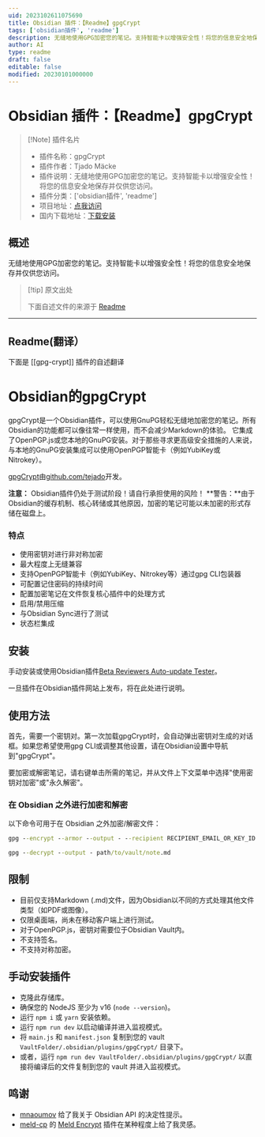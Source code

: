 ```yaml
---
uid: 2023102611075690
title: Obsidian 插件：【Readme】gpgCrypt
tags: ['obsidian插件', 'readme']
description: 无缝地使用GPG加密您的笔记。支持智能卡以增强安全性！将您的信息安全地保存并仅供您访问。
author: AI
type: readme
draft: false
editable: false
modified: 20230101000000
---
```


# Obsidian 插件：【Readme】gpgCrypt

> [!Note] 插件名片
> - 插件名称：gpgCrypt
> - 插件作者：Tjado Mäcke
> - 插件说明：无缝地使用GPG加密您的笔记。支持智能卡以增强安全性！将您的信息安全地保存并仅供您访问。
> - 插件分类：['obsidian插件', 'readme']
> - 项目地址：[点我访问](https://github.com/tejado/obsidian-gpgCrypt)
> - 国内下载地址：[下载安装](https://pkmer.cn/products/plugin/pluginMarket/?gpg-crypt)

## 概述

无缝地使用GPG加密您的笔记。支持智能卡以增强安全性！将您的信息安全地保存并仅供您访问。



> [!tip] 原文出处
> 
>下面自述文件的来源于 [Readme](https://ghproxy.net/https://raw.githubusercontent.com/tejado/obsidian-gpgCrypt/main/README.md)
> 

---

## Readme(翻译）

下面是 [[gpg-crypt]] 插件的自述翻译


# Obsidian的gpgCrypt

gpgCrypt是一个Obsidian插件，可以使用GnuPG轻松无缝地加密您的笔记。所有Obsidian的功能都可以像往常一样使用，而不会减少Markdown的体验。
它集成了OpenPGP.js或您本地的GnuPG安装。对于那些寻求更高级安全措施的人来说，与本地的GnuPG安装集成可以使用OpenPGP智能卡（例如YubiKey或Nitrokey）。

[gpgCrypt](https://github.com/tejado/obsidian-gpgCrypt)由[github.com/tejado](https://github.com/tejado)开发。

**注意：** Obsidian插件仍处于测试阶段！请自行承担使用的风险！
**警告：**由于Obsidian的缓存机制、核心转储或其他原因，加密的笔记可能以未加密的形式存储在磁盘上。
### 特点

- 使用密钥对进行非对称加密
- 最大程度上无缝兼容
- 支持OpenPGP智能卡（例如YubiKey、Nitrokey等）通过gpg CLI包装器
- 可配置记住密码的持续时间
- 配置加密笔记在文件恢复核心插件中的处理方式
- 启用/禁用压缩
- 与Obsidian Sync进行了测试
- 状态栏集成
## 安装

手动安装或使用Obsidian插件[Beta Reviewers Auto-update Tester](https://github.com/TfTHacker/obsidian42-brat)。

一旦插件在Obsidian插件网站上发布，将在此处进行说明。
## 使用方法

首先，需要一个密钥对。第一次加载gpgCrypt时，会自动弹出密钥对生成的对话框。如果您希望使用gpg CLI或调整其他设置，请在Obsidian设置中导航到"gpgCrypt"。

要加密或解密笔记，请右键单击所需的笔记，并从文件上下文菜单中选择"使用密钥对加密"或"永久解密"。
### 在 Obsidian 之外进行加密和解密

以下命令可用于在 Obsidian 之外加密/解密文件：

```cmd
gpg --encrypt --armor --output - --recipient RECIPIENT_EMAIL_OR_KEY_ID path/to/vault/note.md
```

```cmd
gpg --decrypt --output - path/to/vault/note.md
```
## 限制

- 目前仅支持Markdown (.md)文件，因为Obsidian以不同的方式处理其他文件类型（如PDF或图像）。
- 仅限桌面端，尚未在移动客户端上进行测试。
- 对于OpenPGP.js，密钥对需要位于Obsidian Vault内。
- 不支持签名。
- 不支持对称加密。
## 手动安装插件

- 克隆此存储库。
- 确保您的 NodeJS 至少为 v16 (`node --version`)。
- 运行 `npm i` 或 `yarn` 安装依赖。
- 运行 `npm run dev` 以启动编译并进入监视模式。
- 将 `main.js` 和 `manifest.json` 复制到您的 vault `VaultFolder/.obsidian/plugins/gpgCrypt/` 目录下。
- 或者，运行 `npm run dev VaultFolder/.obsidian/plugins/gpgCrypt/` 以直接将编译后的文件复制到您的 vault 并进入监视模式。
## 鸣谢

- [mnaoumov](https://github.com/mnaoumov) 给了我关于 Obsidian API 的决定性提示。
- [meld-cp](https://github.com/meld-cp) 的 [Meld Encrypt](https://github.com/meld-cp/obsidian-encrypt) 插件在某种程度上给了我灵感。




